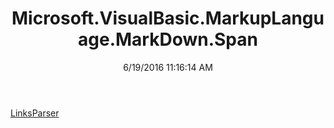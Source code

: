 ﻿---
title: Microsoft.VisualBasic.MarkupLanguage.MarkDown.Span
date: 6/19/2016 11:16:14 AM
---

[LinksParser](T-Microsoft.VisualBasic.MarkupLanguage.MarkDown.Span.LinksParser.html)

